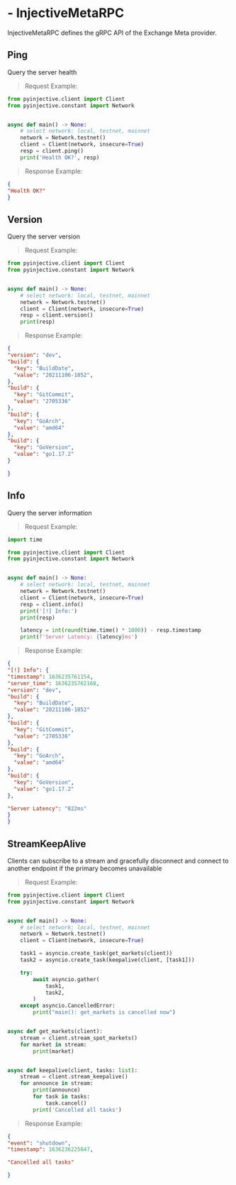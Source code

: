 # - InjectiveMetaRPC
InjectiveMetaRPC defines the gRPC API of the Exchange Meta provider.

## Ping

Query the server health


> Request Example:

``` python
from pyinjective.client import Client
from pyinjective.constant import Network


async def main() -> None:
    # select network: local, testnet, mainnet
    network = Network.testnet()
    client = Client(network, insecure=True)
    resp = client.ping()
    print('Health OK?', resp)
```

> Response Example:

``` json
{
"Health OK?"
}
```


## Version

Query the server version

> Request Example:

``` python
from pyinjective.client import Client
from pyinjective.constant import Network


async def main() -> None:
    # select network: local, testnet, mainnet
    network = Network.testnet()
    client = Client(network, insecure=True)
    resp = client.version()
    print(resp)
```

> Response Example:

``` json
{
"version": "dev",
"build": {
  "key": "BuildDate",
  "value": "20211106-1852",
},
"build": {
  "key": "GitCommit",
  "value": "2705336"
},
"build": {
  "key": "GoArch",
  "value": "amd64"
},
"build": {
  "key": "GoVersion",
  "value": "go1.17.2"
}

}
```

## Info

Query the server information

> Request Example:

``` python
import time

from pyinjective.client import Client
from pyinjective.constant import Network


async def main() -> None:
    # select network: local, testnet, mainnet
    network = Network.testnet()
    client = Client(network, insecure=True)
    resp = client.info()
    print('[!] Info:')
    print(resp)

    latency = int(round(time.time() * 1000)) - resp.timestamp
    print(f'Server Latency: {latency}ms')
```

> Response Example:

``` json
{
"[!] Info": {
"timestamp": 1636235761154,
"server_time": 1636235762168,
"version": "dev",
"build": {
  "key": "BuildDate",
  "value": "20211106-1852"
},
"build": {
  "key": "GitCommit",
  "value": "2705336"
},
"build": {
  "key": "GoArch",
  "value": "amd64"
},
"build": {
  "key": "GoVersion",
  "value": "go1.17.2"
},

"Server Latency": "822ms"
}
}
```

## StreamKeepAlive

Clients can subscribe to a stream and gracefully disconnect and connect to another endpoint if the primary becomes unavailable

> Request Example:

``` python
from pyinjective.client import Client
from pyinjective.constant import Network


async def main() -> None:
    # select network: local, testnet, mainnet
    network = Network.testnet()
    client = Client(network, insecure=True)

    task1 = asyncio.create_task(get_markets(client))
    task2 = asyncio.create_task(keepalive(client, [task1]))

    try:
        await asyncio.gather(
            task1,
            task2,
        )
    except asyncio.CancelledError:
        print("main(): get_markets is cancelled now")


async def get_markets(client):
    stream = client.stream_spot_markets()
    for market in stream:
        print(market)


async def keepalive(client, tasks: list):
    stream = client.stream_keepalive()
    for announce in stream:
        print(announce)
        for task in tasks:
            task.cancel()
        print('Cancelled all tasks')
```

> Response Example:

``` json
{
"event": "shutdown",
"timestamp": 1636236225847,

"Cancelled all tasks"

}
```